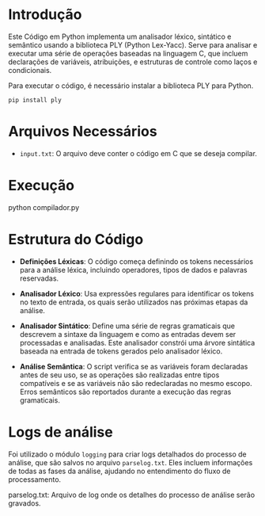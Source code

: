 # Introdução

Este Código em Python implementa um analisador léxico, sintático e semântico usando
a biblioteca PLY (Python Lex-Yacc). Serve para analisar e executar uma série de operações baseadas na linguagem C,
que incluem declarações de variáveis, atribuições, e estruturas de controle como laços e condicionais.

Para executar o código, é necessário instalar a biblioteca PLY para Python.

`pip install ply`

# Arquivos Necessários

- `input.txt`: O arquivo deve conter o código em C que se deseja compilar.

# Execução

python compilador.py

# Estrutura do Código

- **Definições Léxicas**: O código começa definindo os tokens necessários para a análise léxica, incluindo operadores, tipos de dados e palavras reservadas.

- **Analisador Léxico**: Usa expressões regulares para identificar os tokens no texto de entrada, os quais serão utilizados nas próximas etapas da análise.

- **Analisador Sintático**: Define uma série de regras gramaticais que descrevem a sintaxe da linguagem e como as entradas devem ser processadas e analisadas. Este analisador constrói uma árvore sintática baseada na entrada de tokens gerados pelo analisador léxico.

- **Análise Semântica**: O script verifica se as variáveis foram declaradas antes de seu uso, se as operações são realizadas entre tipos compatíveis e se as variáveis não são redeclaradas no mesmo escopo. Erros semânticos são reportados durante a execução das regras gramaticais.

# Logs de análise

Foi utilizado o módulo `logging` para criar logs detalhados do processo de análise, que são salvos no arquivo `parselog.txt`. Eles incluem informações de todas as fases da análise, ajudando no entendimento do fluxo de processamento.

parselog.txt: Arquivo de log onde os detalhes do processo de análise serão gravados.
